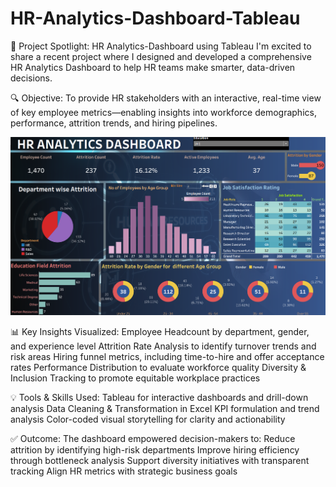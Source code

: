 # HR-Analytics-Dashboard-Tableau
🎯 Project Spotlight: HR Analytics-Dashboard using Tableau
I'm excited to share a recent project where I designed and developed a comprehensive HR Analytics Dashboard to help HR teams make smarter, data-driven decisions.

🔍 Objective:
 To provide HR stakeholders with an interactive, real-time view of key employee metrics—enabling insights into workforce demographics, performance, attrition trends, and hiring pipelines.

 ![image alt](https://github.com/Kanchimanoj/HR-Analytics-Dashboard/blob/3e0d8930dc9fc4f13957fb9f745ec9ca3291afa5/HR%20Analytics%20Dashboard.png)

📊 Key Insights Visualized:
Employee Headcount by department, gender, and experience level
Attrition Rate Analysis to identify turnover trends and risk areas
Hiring funnel metrics, including time-to-hire and offer acceptance rates
Performance Distribution to evaluate workforce quality
Diversity & Inclusion Tracking to promote equitable workplace practices

💡 Tools & Skills Used:
Tableau for interactive dashboards and drill-down analysis
Data Cleaning & Transformation in Excel
KPI formulation and trend analysis
Color-coded visual storytelling for clarity and actionability

✅ Outcome:
 The dashboard empowered decision-makers to:
Reduce attrition by identifying high-risk departments
Improve hiring efficiency through bottleneck analysis
Support diversity initiatives with transparent tracking
Align HR metrics with strategic business goals


